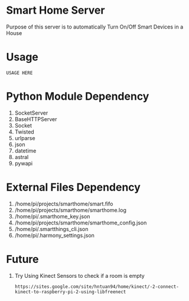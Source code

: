 # Smart Home Server
Purpose of this server is to automatically Turn On/Off Smart Devices in a House

# Usage
   ```
   USAGE HERE
   ```

# Python Module Dependency
1. SocketServer
2. BaseHTTPServer
3. Socket
4. Twisted
5. urlparse
6. json
7. datetime
8. astral
9. pywapi

# External Files Dependency
1. /home/pi/projects/smarthome/smart.fifo
2. /home/pi/projects/smarthome/smarthome.log
3. /home/pi/.smarthome_key.json
4. /home/pi/projects/smarthome/smarthome_config.json
5. /home/pi/.smartthings_cli.json
6. /home/pi/.harmony_settings.json

# Future
1. Try Using Kinect Sensors to check if a room is empty
	```
	https://sites.google.com/site/hntuan94/home/kinect/-2-connect-kinect-to-raspberry-pi-2-using-libfreenect
	```
